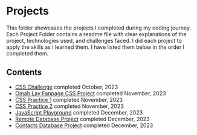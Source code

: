 # Projects
This folder showcases the projects I completed during my coding journey. Each Project Folder contains a readme file with clear explanations of the project, technologies used, and challenges faced. I did each project to apply the skills as I learned them. I have listed them  below in the order I completed them. 
## Contents
* [CSS Challenge](CSS%20Challenge) completed October, 2023
* [Omah Lay Fanpage CSS Project](Omah%20Lay%20Fanpage%20CSS%20Project) completed November, 2023
* [CSS Practice 1](CSS%20Practice%201) completed November, 2023
* [CSS Practice 2](CSS%20Practice%202) completed November, 2023
* [JavaScript Playground](JavaScript%20Playground) completed December, 2023
* [Remote Database Project](Remote%20Database%20Project) completed December, 2023
* [Contacts Database Project](Contacts%20Database%20Project) completed December, 2023
